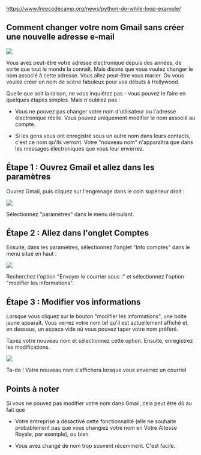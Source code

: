 https://www.freecodecamp.org/news/python-do-while-loop-example/

## Comment changer votre nom Gmail sans créer une nouvelle adresse e-mail

![](https://cdn-media-2.freecodecamp.org/w1280/5f9c9f8e740569d1a4ca4333.jpg)

Vous avez peut-être votre adresse électronique depuis des années, de sorte que tout le monde la connaît. Mais disons que vous voulez changer le nom associé à cette adresse. Vous allez peut-être vous marier. Ou vous voulez créer un nom de scène fabuleux pour vos débuts à Hollywood.

Quelle que soit la raison, ne vous inquiétez pas - vous pouvez le faire en quelques étapes simples. Mais n'oubliez pas :

- Vous ne pouvez pas changer votre nom d'utilisateur ou l'adresse
  électronique réelle. Vous pouvez uniquement modifier le nom associé au compte.

- Si les gens vous ont enregistré sous un autre nom dans leurs contacts, c'est ce nom qu'ils verront. Votre "nouveau nom" n'apparaîtra que dans les messages électroniques que vous leur enverrez.

## Étape 1 : Ouvrez Gmail et allez dans les paramètres

Ouvrez Gmail, puis cliquez sur l'engrenage dans le coin supérieur droit :

![](https://www.freecodecamp.org/news/content/images/2019/09/Gmail-name-change-first-step.png)

Sélectionnez "paramètres" dans le menu déroulant.

## Étape 2 : Allez dans l'onglet Comptes

Ensuite, dans les paramètres, sélectionnez l'onglet "Info comptes" dans le menu situé en haut :

![](https://www.freecodecamp.org/news/content/images/2019/09/Gmail-name-change-edit.png)

Recherchez l'option "Envoyer le courrier sous :" et sélectionnez l'option "modifier les informations".

## Étape 3 : Modifier vos informations

Lorsque vous cliquez sur le bouton "modifier les informations", une boîte jaune apparaît. Vous verrez votre nom tel qu'il est actuellement affiché et, en dessous, un espace vide où vous pouvez taper votre nom préféré.

Tapez votre nouveau nom et sélectionnez cette option. Ensuite, enregistrez les modifications.

![](https://www.freecodecamp.org/news/content/images/2019/10/Gmail-save-new-name.png)

Ta-da ! Votre nouveau nom s'affichera lorsque vous enverrez un courriel

## Points à noter

Si vous ne pouvez pas modifier votre nom dans Gmail, cela peut être dû au fait que

- Votre entreprise a désactivé cette fonctionnalité (elle ne souhaite probablement pas que vous changiez votre nom en Votre Altesse Royale, par exemple), ou bien

- Vous avez changé de nom trop souvent récemment. C'est facile.
